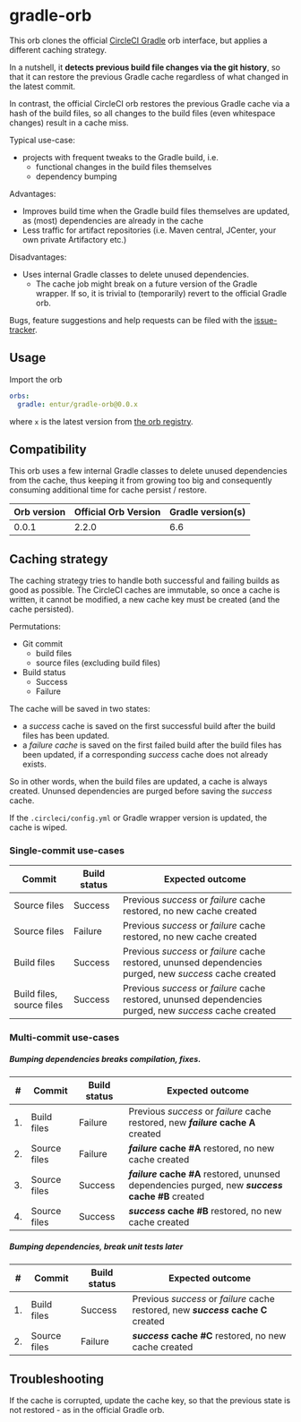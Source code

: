 
# gradle-orb
This orb clones the official [CircleCI Gradle] orb interface, but applies a different caching strategy. 

In a nutshell, it __detects previous build file changes via the git history__, so that it can restore the previous Gradle cache regardless of what changed in the latest commit.

In contrast, the official CircleCI orb restores the previous Gradle cache via a hash of the build files, so all changes to the build files (even whitespace changes) result in a cache miss. 

Typical use-case:

 * projects with frequent tweaks to the Gradle build, i.e.
   * functional changes in the build files themselves
   * dependency bumping

Advantages:

 * Improves build time when the Gradle build files themselves are updated, as (most) dependencies are already in the cache
 * Less traffic for artifact repositories (i.e. Maven central, JCenter, your own private Artifactory etc.)

Disadvantages:

 *  Uses internal Gradle classes to delete unused dependencies. 
      * The cache job might break on a future version of the Gradle wrapper. If so, it is trivial to (temporarily) revert to the official Gradle orb.
      
Bugs, feature suggestions and help requests can be filed with the [issue-tracker].

## Usage
Import the orb

```yaml
orbs:
  gradle: entur/gradle-orb@0.0.x
```

where `x` is the latest version from [the orb registry](https://circleci.com/orbs/registry/orb/entur/gradle-orb).

## Compatibility
This orb uses a few internal Gradle classes to delete unused dependencies from the cache, thus keeping it from growing too big and consequently consuming additional time for cache persist / restore. 

| Orb version  | Official Orb Version | Gradle version(s) |
| ------------- | ------------- | -- |
| 0.0.1  | 2.2.0  | 6.6 |

## Caching strategy
The caching strategy tries to handle both successful and failing builds as good as possible. The CircleCI caches are immutable, so once a cache is written, it cannot be modified, a new cache key must be created (and the cache persisted).

Permutations: 

 * Git commit
   * build files
   * source files (excluding build files)
 * Build status
   * Success
   * Failure

The cache will be saved in two states: 

 * a _success_ cache is saved on the first successful build after the build files has been updated.
 * a _failure cache_ is saved on the first failed build after the build files has been updated, if a corresponding _success_ cache does not already exists.

So in other words, when the build files are updated, a cache is always created. Ununsed dependencies are purged before saving the _success_ cache.

If the `.circleci/config.yml` or Gradle wrapper version is updated, the cache is wiped.

### Single-commit use-cases

| Commit  | Build status | Expected outcome |
| ------------- | ------------- | -- |
| Source files  | Success  | Previous _success_ or _failure_ cache restored, no new cache created |
| Source files  | Failure  | Previous _success_ or _failure_ cache restored, no new cache created |
| Build files  | Success  | Previous _success_ or _failure_ cache restored, ununsed dependencies purged, new _success_ cache created |
| Build files, source files  | Success  | Previous _success_ or _failure_ cache restored, ununsed dependencies purged, new _success_ cache created |

### Multi-commit use-cases
##### Bumping dependencies breaks compilation, fixes.

| # | Commit | Build status | Expected outcome |
| ------------- | ------------- | -- | -- |
| 1. | Build files  | Failure  | Previous _success_ or _failure_ cache restored, new ___failure_ cache A__ created |
| 2. | Source files  | Failure  | ___failure_ cache #A__ restored, no new cache created |
| 3. | Source files  | Success  | ___failure_ cache #A__ restored, ununsed dependencies purged, new ___success_ cache #B__  created |
| 4. | Source files  | Success  | ___success_ cache #B__ restored, no new cache created |

##### Bumping dependencies, break unit tests later

| # | Commit | Build status | Expected outcome |
| ------------- | ------------- | -- | -- |
| 1. | Build files  | Success  | Previous _success_ or _failure_ cache restored, new ___success_ cache C__ created |
| 2. | Source files  | Failure  | ___success_ cache #C__ restored, no new cache created |

## Troubleshooting
If the cache is corrupted, update the cache key, so that the previous state is not restored - as in the official Gradle orb.

[issue-tracker]:               https://github.com/entur/gradle-orb
[CircleCI Gradle]:             https://circleci.com/orbs/registry/orb/circleci/gradle?version=2.2.0


